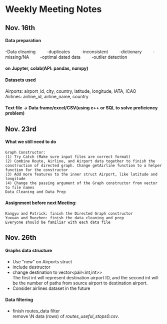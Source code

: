 # Weekly Meeting Notes
## Nov. 16th
#### Data preparation
-Data cleaning &nbsp; &nbsp; &nbsp; &nbsp; -duplicates &nbsp; &nbsp; &nbsp; &nbsp; -inconsistent  &nbsp; &nbsp; &nbsp; &nbsp; -dictionary  &nbsp; &nbsp; &nbsp; &nbsp; -missing/NA &nbsp; &nbsp; &nbsp; &nbsp; -optimal dated data  &nbsp; &nbsp; &nbsp; &nbsp; -outlier detection
#### on Jupyter, colab(API: pandas, numpy)
#### Datasets used
Airports: airport_id, city, country, latitude, longitude, IATA, ICAO  
Airlines: airline_id, airline_name, country  
#### Text file -> Data frame/excel/CSV(using c++ or SQL to solve proficiency problem)

## Nov. 23rd
#### What we still need to do
	Graph Constructor: 
	(1) Try Catch (Make sure input files are correct format)
	(2) Combine Route, Airline, and Airport data together to finish the construction of directed graph. Change getAirline function to a helper function for the constructor
	(3) Add more features to the inner struct Airport, like latitude and longitude
	(4) Change the passing argument of the Graph constructor from vector to file names
	Data Cleaning and Data Prep
#### Assignment before next Meeting:
	Kangyu and Patrick: finish the Directed Graph constructor 
	Yuxuan and Ruozhen: finish the data cleaning and prep
	Everyone should be familiar with each data file

## Nov. 26th
#### Graphs data structure
 - Use "new" on Airports struct  
 - include destructor  
 - change destination to vector<pair<int,int>>  
 The first int will represent destination airport ID, and the second int will be the number of paths from source airport to destination airport.
  - Consider airlines dataset in the future
#### Data filtering
 - finish routes_data filter  
remove \N data (rows) of *routes_useful_stops0.csv*.
